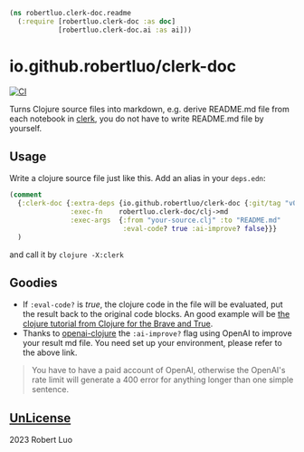 ```clojure
(ns robertluo.clerk-doc.readme
  (:require [robertluo.clerk-doc :as doc]
            [robertluo.clerk-doc.ai :as ai]))
```
 # io.github.robertluo/clerk-doc
 
 [![CI](https://github.com/robertluo/clerk-doc/actions/workflows/main.yml/badge.svg)](https://github.com/robertluo/clerk-doc/actions/workflows/main.yml)

 Turns Clojure source files into markdown, e.g. derive README.md file from each notebook 
 in [clerk](https://github.com/nextjournal/clerk), you do not have to write README.md 
 file by yourself.
 ## Usage
 
 Write a clojure source file just like this.
 Add an alias in your `deps.edn`: 
```clojure
(comment
  {:clerk-doc {:extra-deps {io.github.robertluo/clerk-doc {:git/tag "v0.1.0" :git/sha "xxxxxx"}}
               :exec-fn    robertluo.clerk-doc/clj->md
               :exec-args  {:from "your-source.clj" :to "README.md"
                            :eval-code? true :ai-improve? false}}}
  )
```
 and call it by `clojure -X:clerk`
 ## Goodies
  - If `:eval-code?` is *true*, the clojure code in the file will be evaluated, put 
    the result back to the original code blocks. An good example will be [the clojure tutorial from Clojure for the Brave and True](https://github.com/Nextjournal/lfba/blob/master/taking-your-first-steps-in-clojure-1.clj).
  - Thanks to [openai-clojure](https://github.com/wkok/openai-clojure) the
    `:ai-improve?` flag using OpenAI to improve your result md file.
    You need set up your environment, please refer to the above link.
  > You have to have a paid account of OpenAI, otherwise the OpenAI's rate limit will generate
  > a 400 error for anything longer than one simple sentence.
 ## [UnLicense](https://unlicense.org/)
 2023 Robert Luo
